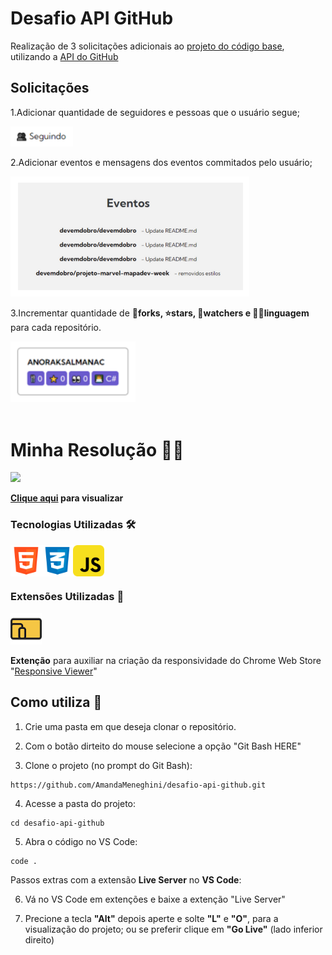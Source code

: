 # Desafio API GitHub
Realização de 3 solicitações adicionais ao [projeto do código base](https://github.com/AmandaMeneghini/projeto-inicial-fetch-github-api.git), utilizando a [API do GitHub](https://docs.github.com/pt/rest/users/users?apiVersion=2022-11-28#get-a-user)

## Solicitações

1.Adicionar quantidade de seguidores e pessoas que o usuário segue;


<img src="./src/images/readme/demo-following.png" style="max-width: 100px">

2.Adicionar eventos e mensagens dos eventos commitados pelo usuário;


<img src="./src/images/readme/demo-user-events.png">

3.Incrementar quantidade de **🍴forks, ⭐stars, 👀watchers e 👨‍💻linguagem** para cada repositório.

<img src="./src/images/readme/demo-datails-repositorie.png" style="max-width: 200px">

<br>
<br>

# Minha Resolução 👩‍💻

<img src="./src/images/readme/demo-final.gif">

**[Clique aqui](https://amandameneghini.github.io/desafio-api-github/) para visualizar**

### Tecnologias Utilizadas 🛠

<div style="display: flex">
    <img src="./src/images/readme/logo-html-5-1536.png" style="width: 50px" alt="logo HTML">
    <img src="./src/images/readme/logo-css-3-2048.png" style="width: 50px" alt="logo CSS">
    <img src="./src/images/readme/javascript_icon_130900.png" style="width: 50px" alt="logo JavaScript">
</div>

### Extensões Utilizadas 🎨

<img src="./src/images/readme/responsive-viewer.png" style="width: 50px; margin-right: 10px" alt="Responsive Viewer">

**Extenção** para auxiliar na criação da responsividade do Chrome Web Store "[Responsive Viewer](https://chromewebstore.google.com/detail/responsive-viewer/inmopeiepgfljkpkidclfgbgbmfcennb)" 

## Como utiliza 🤔

1. Crie uma pasta em que deseja clonar o repositório.

2. Com o botão dirteito do mouse selecione a opção "Git Bash HERE"

3. Clone o projeto (no prompt do Git Bash):

```
https://github.com/AmandaMeneghini/desafio-api-github.git
```

4. Acesse a pasta do projeto:

```
cd desafio-api-github
```

5. Abra o código no VS Code:

```
code .
```

Passos extras com a extensão **Live Server** no **VS Code**:

6. Vá no VS Code em extenções e baixe a extenção "Live Server"

7. Precione a tecla **"Alt"** depois aperte e solte **"L"** e **"O"**, para a visualização do projeto; ou se preferir clique em **"Go Live"** (lado inferior direito)